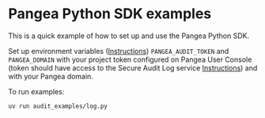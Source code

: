 # Pangea Python SDK examples

This is a quick example of how to set up and use the Pangea Python SDK.


Set up environment variables ([Instructions](https://pangea.cloud/docs/audit/#set-your-environment-variables)) `PANGEA_AUDIT_TOKEN` and `PANGEA_DOMAIN` with your project token configured on Pangea User Console (token should have access to the Secure Audit Log service [Instructions](https://pangea.cloud/docs/admin-guide/tokens)) and with your Pangea domain.

To run examples:

```
uv run audit_examples/log.py
```
